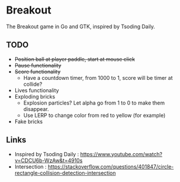 # Breakout
The Breakout game in Go and GTK, inspired by Tsoding Daily.

## TODO
* ~~Position ball at player paddle, start at mouse click~~
* ~~Pause functionality~~
* ~~Score functionality~~
    * Have a countdown timer, from 1000 to 1, score will be timer at collide?
* Lives functionality
* Exploding bricks
    * Explosion particles? Let alpha go from 1 to 0 to make them disappear.
    * Use LERP to change color from red to yellow (for example)
* Fake bricks

## Links
* Inspired by Tsoding Daily : https://www.youtube.com/watch?v=CDCU6b-WzAw&t=4910s
* Intersection : https://stackoverflow.com/questions/401847/circle-rectangle-collision-detection-intersection

